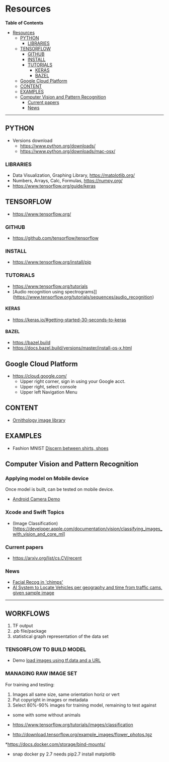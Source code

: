 # Resources

__Table of Contents__
* [Resources](resource.md#Resources)
  * [PYTHON](resource.md#PYTHON)
    * [LIBRARIES](resource.md#LIBRARIES)
  * [TENSORFLOW](resource.md#TENSORFLOW)
    * [GITHUB](resource.md#GITHUB)
    * [INSTALL](resource.md#INSTALL)
    * [TUTORIALS](resource.md#TUTORIALS)
      * [KERAS](resource.md#KERAS)
      * [BAZEL](resource.md#BAZEL)
  * [Google Cloud Platform](resource.md#GoogleCloudPlatform)
  * [CONTENT](resource.md#CONTENT)
  * [EXAMPLES](resource.md#EXAMPLES)
  * [Computer Vision and Pattern Recognition](resource.md#ComputerVisionandPatternRecognition)
    * [Current papers](resource.md#Currentpapers)
    * [News](resource.md#News)
---

## PYTHON
* Versions download
  * https://www.python.org/downloads/
  * https://www.python.org/downloads/mac-osx/


### LIBRARIES
* Data Visualization, Graphing Library, https://matplotlib.org/
* Numbers, Arrays, Calc, Formulas, https://numpy.org/
* https://www.tensorflow.org/guide/keras

## TENSORFLOW
* https://www.tensorflow.org/

### GITHUB
* https://github.com/tensorflow/tensorflow

### INSTALL
* https://www.tensorflow.org/install/pip

### TUTORIALS
* https://www.tensorflow.org/tutorials
* [Audio recognition using spectrograms]](https://www.tensorflow.org/tutorials/sequences/audio_recognition)

#### KERAS
* https://keras.io/#getting-started-30-seconds-to-keras

#### BAZEL
* https://bazel.build
* https://docs.bazel.build/versions/master/install-os-x.html

## Google Cloud Platform
* https://cloud.google.com/
  * Upper right corner, sign in using your Google acct.
  * Upper right, select console
  * Upper left Navigation Menu


## CONTENT
* [Ornithology image library](https://cocatalog.loc.gov/cgi-bin/Pwebrecon.cgi?DB=local&PAGE=First)

## EXAMPLES
* Fashion MNIST [Discern between shirts, shoes](https://github.com/priyanka-kasture/Fashion-MNIST-Classification)

## Computer Vision and Pattern Recognition

### Applying model on Mobile device
Once model is built, can be tested on mobile device.
* [Android Camera Demo](https://github.com/tensorflow/tensorflow/blob/r1.15/tensorflow/examples/android/README.md)

### Xcode and Swift Topics
* (Image Classification)[https://developer.apple.com/documentation/vision/classifying_images_with_vision_and_core_ml]

### Current papers
* https://arxiv.org/list/cs.CV/recent

### News
* [Facial Recog in 'chimps'](https://news.developer.nvidia.com/to-help-with-animal-conservation-efforts-ai-can-now-help-identify-chimpanzees/)
* [AI System to Locate Vehicles per geography and time from traffic cams, given sample image](https://news.developer.nvidia.com/researchers-developed-an-ai-system-that-can-help-locate-missing-vehicles/)

----

## WORKFLOWS

1. TF output
1. .pb file/package
1. statistical graph representation of the data set


### TENSORFLOW TO BUILD MODEL
* Demo [load images using tf.data and a URL](http://www.tensorflow.org/tutorials/load_data/images)

### MANAGING RAW IMAGE SET
For training and testing:
1. Images all same size, same orientation horiz or vert
1. Put copyright in images or metadata
1. Select 80%-90% images for training model, remaining to test against
  * some with some without animals


* https://www.tensorflow.org/tutorials/images/classification
* http://download.tensorflow.org/example_images/flower_photos.tgz

*https://docs.docker.com/storage/bind-mounts/
* snap docker py 2.7 needs
    pip2.7 install matplotlib

